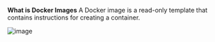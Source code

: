 **What is Docker Images**
A Docker image is a read-only template that contains instructions for creating a container.

![image](https://github.com/manojv022/DevOps-Tools/assets/167419795/eed4ec60-1bf8-4ce3-8bd3-fdccc851a83c)

